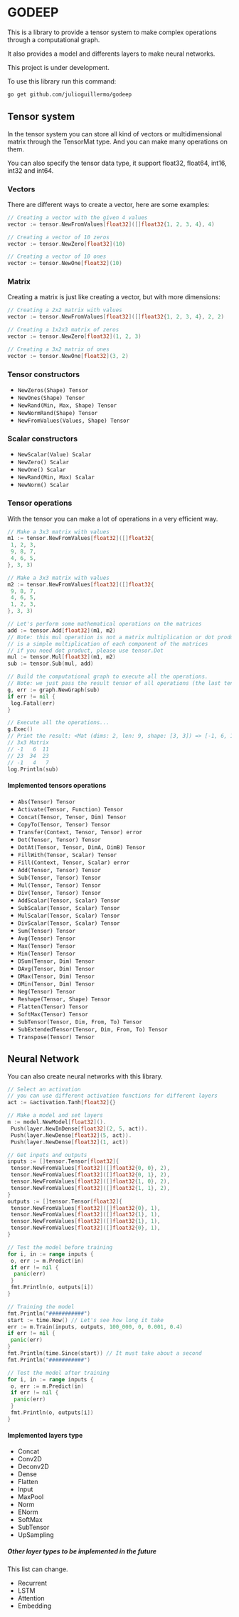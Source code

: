 # GODEEP

This is a library to provide a tensor system to make complex operations through a computational graph.

It also provides a model and differents layers to make neural networks.

This project is under development.

To use this library run this command:

```bash
go get github.com/julioguillermo/godeep
```

## Tensor system

In the tensor system you can store all kind of vectors or multidimensional matrix through the TensorMat type. And you can make many operations on them.

You can also specify the tensor data type, it support float32, float64, int16, int32 and int64.

### Vectors

There are different ways to create a vector, here are some examples:

```go
// Creating a vector with the given 4 values
vector := tensor.NewFromValues[float32]([]float32{1, 2, 3, 4}, 4)

// Creating a vector of 10 zeros
vector := tensor.NewZero[float32](10)

// Creating a vector of 10 ones
vector := tensor.NewOne[float32](10)
```

### Matrix

Creating a matrix is just like creating a vector, but with more dimensions:

```go
// Creating a 2x2 matrix with values
vector := tensor.NewFromValues[float32]([]float32{1, 2, 3, 4}, 2, 2)

// Creating a 1x2x3 matrix of zeros
vector := tensor.NewZero[float32](1, 2, 3)

// Creating a 3x2 matrix of ones
vector := tensor.NewOne[float32](3, 2)
```

### Tensor constructors

- `NewZeros(Shape) Tensor`
- `NewOnes(Shape) Tensor`
- `NewRand(Min, Max, Shape) Tensor`
- `NewNormRand(Shape) Tensor`
- `NewFromValues(Values, Shape) Tensor`

### Scalar constructors

- `NewScalar(Value) Scalar`
- `NewZero() Scalar`
- `NewOne() Scalar`
- `NewRand(Min, Max) Scalar`
- `NewNorm() Scalar`

### Tensor operations

With the tensor you can make a lot of operations in a very efficient way.

```go
// Make a 3x3 matrix with values
m1 := tensor.NewFromValues[float32]([]float32{
 1, 2, 3,
 9, 8, 7,
 4, 6, 5,
}, 3, 3)

// Make a 3x3 matrix with values
m2 := tensor.NewFromValues[float32]([]float32{
 9, 8, 7,
 4, 6, 5,
 1, 2, 3,
}, 3, 3)

// Let's perform some mathematical operations on the matrices
add := tensor.Add[float32](m1, m2)
// Note: this mul operation is not a matrix multiplication or dot product
// is a simple multiplication of each component of the matrices
// if you need dot product, please use tensor.Dot
mul := tensor.Mul[float32](m1, m2)
sub := tensor.Sub(mul, add)

// Build the computational graph to execute all the operations.
// Note: we just pass the result tensor of all operations (the last tensor)
g, err := graph.NewGraph(sub)
if err != nil {
 log.Fatal(err)
}

// Execute all the operations...
g.Exec()
// Print the result: <Mat (dims: 2, len: 9, shape: [3, 3]) => [-1, 6, 11, 23, 34, 23, -1, 4, 7]>
// 3x3 Matrix
// -1   6  11
// 23  34  23
// -1   4   7
log.Println(sub)
```

#### Implemented tensors operations

- `Abs(Tensor) Tensor`
- `Activate(Tensor, Function) Tensor`
- `Concat(Tensor, Tensor, Dim) Tensor`
- `CopyTo(Tensor, Tensor) Tensor`
- `Transfer(Context, Tensor, Tensor) error`
- `Dot(Tensor, Tensor) Tensor`
- `DotAt(Tensor, Tensor, DimA, DimB) Tensor`
- `FillWith(Tensor, Scalar) Tensor`
- `Fill(Context, Tensor, Scalar) error`
- `Add(Tensor, Tensor) Tensor`
- `Sub(Tensor, Tensor) Tensor`
- `Mul(Tensor, Tensor) Tensor`
- `Div(Tensor, Tensor) Tensor`
- `AddScalar(Tensor, Scalar) Tensor`
- `SubScalar(Tensor, Scalar) Tensor`
- `MulScalar(Tensor, Scalar) Tensor`
- `DivScalar(Tensor, Scalar) Tensor`
- `Sum(Tensor) Tensor`
- `Avg(Tensor) Tensor`
- `Max(Tensor) Tensor`
- `Min(Tensor) Tensor`
- `DSum(Tensor, Dim) Tensor`
- `DAvg(Tensor, Dim) Tensor`
- `DMax(Tensor, Dim) Tensor`
- `DMin(Tensor, Dim) Tensor`
- `Neg(Tensor) Tensor`
- `Reshape(Tensor, Shape) Tensor`
- `Flatten(Tensor) Tensor`
- `SoftMax(Tensor) Tensor`
- `SubTensor(Tensor, Dim, From, To) Tensor`
- `SubExtendedTensor(Tensor, Dim, From, To) Tensor`
- `Transpose(Tensor) Tensor`

## Neural Network

You can also create neural networks with this library.

```go
// Select an activation
// you can use different activation functions for different layers
act := &activation.Tanh[float32]{}

// Make a model and set layers
m := model.NewModel[float32]().
 Push(layer.NewInDense[float32](2, 5, act)).
 Push(layer.NewDense[float32](5, act)).
 Push(layer.NewDense[float32](1, act))

// Get inputs and outputs
inputs := []tensor.Tensor[float32]{
 tensor.NewFromValues[float32]([]float32{0, 0}, 2),
 tensor.NewFromValues[float32]([]float32{0, 1}, 2),
 tensor.NewFromValues[float32]([]float32{1, 0}, 2),
 tensor.NewFromValues[float32]([]float32{1, 1}, 2),
}
outputs := []tensor.Tensor[float32]{
 tensor.NewFromValues[float32]([]float32{0}, 1),
 tensor.NewFromValues[float32]([]float32{1}, 1),
 tensor.NewFromValues[float32]([]float32{1}, 1),
 tensor.NewFromValues[float32]([]float32{0}, 1),
}

// Test the model before training
for i, in := range inputs {
 o, err := m.Predict(in)
 if err != nil {
  panic(err)
 }
 fmt.Println(o, outputs[i])
}

// Training the model
fmt.Println("###########")
start := time.Now() // Let's see how long it take
err := m.Train(inputs, outputs, 100_000, 0, 0.001, 0.4)
if err != nil {
 panic(err)
}
fmt.Println(time.Since(start)) // It must take about a second
fmt.Println("###########")

// Test the model after training
for i, in := range inputs {
 o, err := m.Predict(in)
 if err != nil {
  panic(err)
 }
 fmt.Println(o, outputs[i])
}

```

#### Implemented layers type

- Concat
- Conv2D
- Deconv2D
- Dense
- Flatten
- Input
- MaxPool
- Norm
- ENorm
- SoftMax
- SubTensor
- UpSampling

##### Other layer types to be implemented in the future

This list can change.

- Recurrent
- LSTM
- Attention
- Embedding
